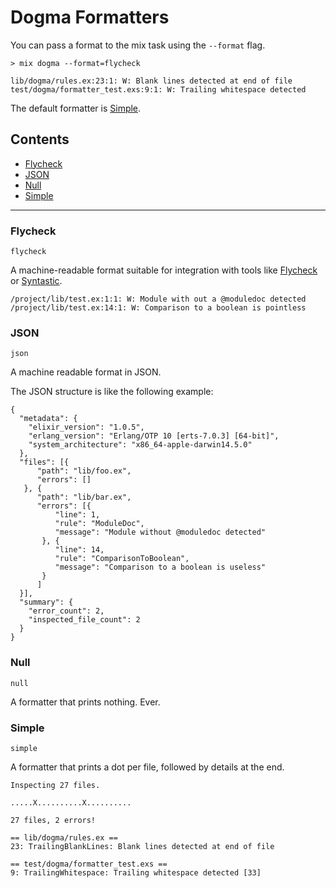 # Dogma Formatters

You can pass a format to the mix task using the `--format` flag.

```
> mix dogma --format=flycheck

lib/dogma/rules.ex:23:1: W: Blank lines detected at end of file
test/dogma/formatter_test.exs:9:1: W: Trailing whitespace detected
```

The default formatter is [Simple](#simple).

## Contents

* [Flycheck](#flycheck)
* [JSON](#json)
* [Null](#null)
* [Simple](#simple)


---

### Flycheck
`flycheck`

A machine-readable format suitable for integration with tools like
[Flycheck](https://github.com/flycheck/flycheck) or
[Syntastic](https://github.com/scrooloose/syntastic).

    /project/lib/test.ex:1:1: W: Module with out a @moduledoc detected
    /project/lib/test.ex:14:1: W: Comparison to a boolean is pointless


### JSON
`json`

A machine readable format in JSON.

The JSON structure is like the following example:

    {
      "metadata": {
        "elixir_version": "1.0.5",
        "erlang_version": "Erlang/OTP 10 [erts-7.0.3] [64-bit]",
        "system_architecture": "x86_64-apple-darwin14.5.0"
      },
      "files": [{
          "path": "lib/foo.ex",
          "errors": []
       }, {
          "path": "lib/bar.ex",
          "errors": [{
              "line": 1,
              "rule": "ModuleDoc",
              "message": "Module without @moduledoc detected"
           }, {
              "line": 14,
              "rule": "ComparisonToBoolean",
              "message": "Comparison to a boolean is useless"
           }
          ]
      }],
      "summary": {
        "error_count": 2,
        "inspected_file_count": 2
      }
    }


### Null
`null`

A formatter that prints nothing. Ever.


### Simple
`simple`

A formatter that prints a dot per file, followed by details at the end.

    Inspecting 27 files.

    .....X..........X..........

    27 files, 2 errors!

    == lib/dogma/rules.ex ==
    23: TrailingBlankLines: Blank lines detected at end of file

    == test/dogma/formatter_test.exs ==
    9: TrailingWhitespace: Trailing whitespace detected [33]




